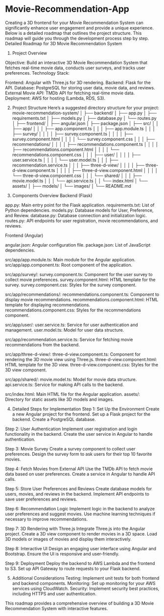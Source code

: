 # Movie-Recommendation-App

Creating a 3D frontend for your Movie Recommendation System can significantly enhance user engagement and provide a unique experience. Below is a detailed roadmap that outlines the project structure. This roadmap will guide you through the development process step by step.
Detailed Roadmap for 3D Movie Recommendation System

1. Project Overview

Objective: Build an interactive 3D Movie Recommendation System that fetches real-time movie data, conducts user surveys, and tracks user preferences.
Technology Stack:

Frontend: Angular with Three.js for 3D rendering.
Backend: Flask for the API.
Database: PostgreSQL for storing user data, movie data, and reviews.
External Movie API: TMDb API for fetching real-time movie data.
Deployment: AWS for hosting (Lambda, RDS, S3).


2. Project Structure
Here’s a suggested directory structure for your project:
movie-recommendation-system/
│
├── backend/
│   ├── app.py
│   ├── requirements.txt
│   ├── models.py
│   ├── database.py
│   └── routes.py
│
├── frontend/
│   ├── angular.json
│   ├── package.json
│   ├── src/
│   │   ├── app/
│   │   │   ├── app.component.ts
│   │   │   ├── app.module.ts
│   │   │   ├── survey/
│   │   │   │   ├── survey.component.ts
│   │   │   │   ├── survey.component.html
│   │   │   │   └── survey.component.css
│   │   │   ├── recommendations/
│   │   │   │   ├── recommendations.component.ts
│   │   │   │   ├── recommendations.component.html
│   │   │   │   └── recommendations.component.css
│   │   │   ├── user/
│   │   │   │   ├── user.service.ts
│   │   │   │   └── user.model.ts
│   │   │   ├── recommendation.service.ts
│   │   │   ├── three-d-view/
│   │   │   │   ├── three-d-view.component.ts
│   │   │   │   ├── three-d-view.component.html
│   │   │   │   └── three-d-view.component.css
│   │   │   └── shared/
│   │   │       ├── movie.model.ts
│   │   │       └── api.service.ts
│   │   └── index.html
│   └── assets/
│       ├── models/
│       └── images/
│
└── README.md

3. Components Overview
Backend (Flask)

app.py: Main entry point for the Flask application.
requirements.txt: List of Python dependencies.
models.py: Database models for User, Preference, and Review.
database.py: Database connection and initialization logic.
routes.py: API endpoints for user registration, movie recommendations, and reviews.

Frontend (Angular)

angular.json: Angular configuration file.
package.json: List of JavaScript dependencies.

src/app/app.module.ts: Main module for the Angular application.
src/app/app.component.ts: Root component of the application.

src/app/survey/:
survey.component.ts: Component for the user survey to collect movie preferences.
survey.component.html: HTML template for the survey.
survey.component.css: Styles for the survey component.

src/app/recommendations/:
recommendations.component.ts: Component to display movie recommendations.
recommendations.component.html: HTML template for displaying recommendations.
recommendations.component.css: Styles for the recommendations component.

src/app/user/:
user.service.ts: Service for user authentication and management.
user.model.ts: Model for user data structure.

src/app/recommendation.service.ts: Service for fetching movie recommendations from the backend.

src/app/three-d-view/:
three-d-view.component.ts: Component for rendering the 3D movie view using Three.js.
three-d-view.component.html: HTML template for the 3D view.
three-d-view.component.css: Styles for the 3D view component.

src/app/shared/:
movie.model.ts: Model for movie data structure.
api.service.ts: Service for making API calls to the backend.

src/index.html: Main HTML file for the Angular application.
assets/: Directory for static assets like 3D models and images.


4. Detailed Steps for Implementation
Step 1: Set Up the Environment
Create a new Angular project for the frontend.
Set up a Flask project for the backend.
Create a PostgreSQL database.

Step 2: User Authentication
Implement user registration and login functionality in the backend.
Create the user service in Angular to handle authentication.

Step 3: Movie Survey
Create a survey component to collect user preferences.
Design the survey form to ask users for their top 10 favorite movies.

Step 4: Fetch Movies from External API
Use the TMDb API to fetch movie data based on user preferences.
Create a service in Angular to handle API calls.

Step 5: Store User Preferences and Reviews
Create database models for users, movies, and reviews in the backend.
Implement API endpoints to save user preferences and reviews.

Step 6: Recommendation Logic
Implement logic in the backend to analyze user preferences and suggest movies.
Use machine learning techniques if necessary to improve recommendations.

Step 7: 3D Rendering with Three.js
Integrate Three.js into the Angular project.
Create a 3D view component to render movies in a 3D space.
Load 3D models or images of movies and display them interactively.

Step 8: Interactive UI
Design an engaging user interface using Angular and Bootstrap.
Ensure the UI is responsive and user-friendly.

Step 9: Deployment
Deploy the backend to AWS Lambda and the frontend to S3.
Set up API Gateway to route requests to your Flask backend.

5. Additional Considerations
Testing: Implement unit tests for both frontend and backend components.
Monitoring: Set up monitoring for your AWS services using CloudWatch.
Security: Implement security best practices, including HTTPS and user authentication.

This roadmap provides a comprehensive overview of building a 3D Movie Recommendation System with interactive features.
